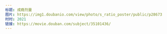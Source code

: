 ```yaml
---
标题: 成瘾剂量
图片: https://img1.doubanio.com/view/photo/s_ratio_poster/public/p2867314050.jpg
时时: 2021
链接: https://movie.douban.com/subject/35101436/
---
```

